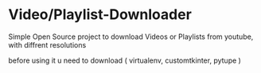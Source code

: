 # Video/Playlist-Downloader
Simple Open Source project to download Videos or Playlists from youtube, with diffrent resolutions

before using it u need to download ( virtualenv, customtkinter, pytupe )
